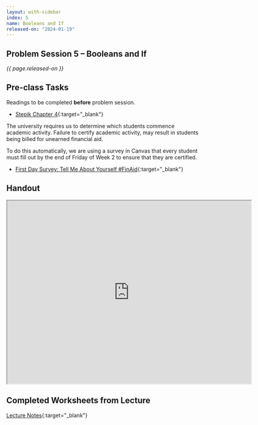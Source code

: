 ```yaml
---
layout: with-sidebar
index: 5
name: Booleans and If
released-on: "2024-01-19"
---
```


## Problem Session 5 – Booleans and If

_{{ page.released-on }}_

## Pre-class Tasks

Readings to be completed **before** problem session.

- [Stepik Chapter 4](https://stepik.org/lesson/568133/step/1?unit=562510){:target="_blank"}

The university requires us to determine which students commence academic activity. Failure to certify academic activity, may result in students being billed for unearned financial aid.

To do this automatically, we are using a survey in Canvas that every student must fill out by the end of Friday of Week 2
to ensure that they are certified.
- [First Day Survey: Tell Me About Yourself #FinAid](https://canvas.ucsd.edu/courses/51655/quizzes/160215){:target="_blank"} 

## Handout

<iframe src="https://drive.google.com/file/d/17LiBgY_EWXQSLyGzA9Xxf69JoHW4lZcE/preview" width="640" height="480" allow="autoplay"></iframe>

## Completed Worksheets from Lecture

[Lecture Notes](https://drive.google.com/drive/folders/1viqvZ-itwHa7hNeAiPUbqZW5GVvcOZWd?usp=sharing){:target="_blank"}
